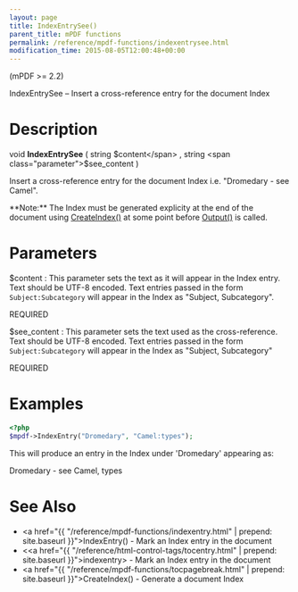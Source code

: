 ```yaml
---
layout: page
title: IndexEntrySee()
parent_title: mPDF functions
permalink: /reference/mpdf-functions/indexentrysee.html
modification_time: 2015-08-05T12:00:48+00:00
---
```


(mPDF >= 2.2)

IndexEntrySee – Insert a cross-reference entry for the document Index

# Description

void **IndexEntrySee** ( 
string <span class="parameter">$content</span> , 
string <span class="parameter">$see_content</span> 
)

Insert a cross-reference entry for the document Index i.e. "Dromedary - see Camel".

<div class="alert alert-info" role="alert" markdown="1">
  **Note:** The Index must be generated explicity at the end of the document using 
  <a href="{{ "/reference/mpdf-functions/tocpagebreak.html" | prepend: site.baseurl }}">CreateIndex()</a> 
  at some point before <a href="{{ "/reference/mpdf-functions/output.html" | prepend: site.baseurl }}">Output()</a> 
  is called.
</div>

# Parameters

<span class="parameter">$content</span>
: This parameter sets the text as it will appear in the Index entry. Text should be UTF-8 encoded. Text entries 
  passed in the form `Subject:Subcategory` will appear in the Index as "Subject, Subcategory".

  <span class="smallblock">REQUIRED</span>

<span class="parameter">$see_content</span>
: This parameter sets the text used as the cross-reference. Text should be UTF-8 encoded. Text entries passed in the 
  form `Subject:Subcategory` will appear in the Index as "Subject, Subcategory"

  <span class="smallblock">REQUIRED</span>

# Examples

```php
<?php
$mpdf->IndexEntry("Dromedary", "Camel:types");

```

This will produce an entry in the Index under 'Dromedary' appearing as:

Dromedary - see Camel, types

# See Also

- <a href="{{ "/reference/mpdf-functions/indexentry.html" | prepend: site.baseurl }}">IndexEntry()</a> - Mark an Index entry in the document
- &lt;<a href="{{ "/reference/html-control-tags/tocentry.html" | prepend: site.baseurl }}">indexentry</a>&gt; - Mark an Index entry in the document
- <a href="{{ "/reference/mpdf-functions/tocpagebreak.html" | prepend: site.baseurl }}">CreateIndex()</a> - Generate a document Index

